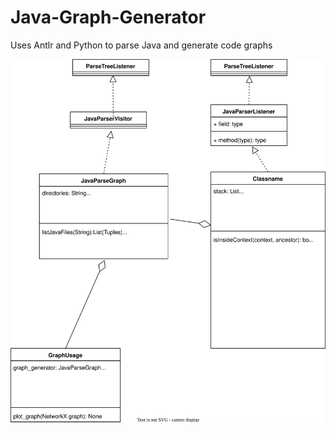 # Java-Graph-Generator
Uses Antlr and Python to parse Java and generate code graphs

![Class Diagram](./files/JavaGraphGeneratorClassDiagram.drawio.svg)


